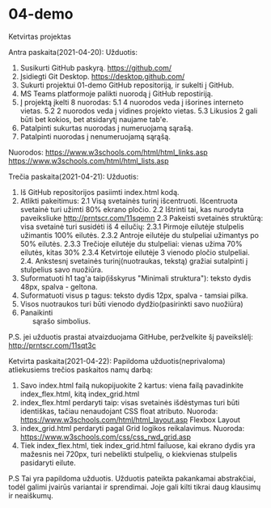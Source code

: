 # 04-demo
Ketvirtas projektas

Antra paskaita(2021-04-20):
Užduotis:
1. Susikurti GitHub paskyrą. https://github.com/
2. Įsidiegti Git Desktop. https://desktop.github.com/
3. Sukurti projektui 01-demo GitHub repositoriją, ir sukelti į GitHub.
4. MS Teams platformoje palikti nuorodą į GitHub repostiriją.
5. Į projektą įkelti 8 nuorodas:
	5.1 4 nuorodos veda į išorines interneto vietas.
	5.2 2 nuorodos veda į vidines projekto vietas.
	5.3 Likusios 2 gali būti bet kokios, bet atsidarytį naujame tab'e.
6. Patalpinti sukurtas nuorodas į numeruojamą sąrašą.
7. Patalpinti nuorodas į nenumeruojamą sąrąšą.

Nuorodos:
https://www.w3schools.com/html/html_links.asp
https://www.w3schools.com/html/html_lists.asp
	
Trečia paskaita(2021-04-21):
Užduotis:
1. Iš GitHub repositorijos pasiimti index.html kodą.
2. Atlikti pakeitimus:
   2.1 Visą svetainės turinį išcentruoti. Išcentruota svetainė turi užimti 80% ekrano pločio.
   2.2 Ištrinti tai, kas nurodyta paveiksliuke http://prntscr.com/11sqemn
   2.3 Pakeisti svetainės struktūrą: visa svetainė turi susidėti iš 4 eilučių:
       2.3.1 Pirmoje eilutėje stulpelis užimantis 100% eilutės.
       2.3.2 Antroje eilutėje du stulpeliai užimantys po 50% eilutės.
       2.3.3 Trečioje eilutėje du stulpeliai: vienas užima 70% eilutės, kitas 30%
       2.3.4 Ketvirtoje eilutėje 3 vienodo pločio stulpeliai.
   2.4. Ankstesnį svetainės turinį(nuotraukas, tekstą) gražiai sutalpinti į stulpelius savo nuožiūra.
3. Suformatuoti h1 tag'a taip(išskyrus "Minimali struktura"): teksto dydis 48px, spalva - geltona.
4. Suformatuoti visus p tagus: teksto dydis 12px, spalva - tamsiai pilka.
5. Visos nuotraukos turi būti vienodo dydžio(pasirinkti savo nuožiūra)
6. Panaikinti <ul> sąrašo simbolius.

P.S. jei užduotis prastai atvaizduojama GitHube, peržvelkite šį paveikslėlį: http://prntscr.com/11sqt3c	

Ketvirta paskaita(2021-04-22):
Papildoma užduotis(neprivaloma) atliekusiems trečios paskaitos namų darbą:
1. Savo index.html failą nukopijuokite 2 kartus: viena failą pavadinkite index_flex.html, kitą index_grid.html
2. index_flex.html perdaryti taip: visas svetainės išdėstymas turi būti identiškas, tačiau nenaudojant CSS float atributo.
Nuoroda: https://www.w3schools.com/html/html_layout.asp Flexbox Layout
3. index_grid.html perdaryti pagal Grid logikos reikalavimus. Nuoroda: https://www.w3schools.com/css/css_rwd_grid.asp
4. Tiek index_flex.html, tiek index_grid.html failuose, kai ekrano dydis yra mažesnis nei 720px, turi nebelikti stulpelių, o kiekvienas stulpelis pasidaryti eilute. 

P.S Tai yra papildoma užduotis. Užduotis pateikta pakankamai abstrakčiai, todėl galimi įvairūs variantai ir sprendimai. Joje gali kilti tikrai daug klausimų ir neaiškumų.
